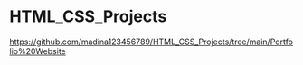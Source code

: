 # HTML_CSS_Projects
https://github.com/madina123456789/HTML_CSS_Projects/tree/main/Portfolio%20Website
